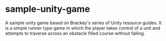 # sample-unity-game

A sample unity game based on Brackey's series of Unity resource guides. It is a simple runner type game in which the player takes control of a unit and attempts to traverse across an obstacle filled course without falling.
